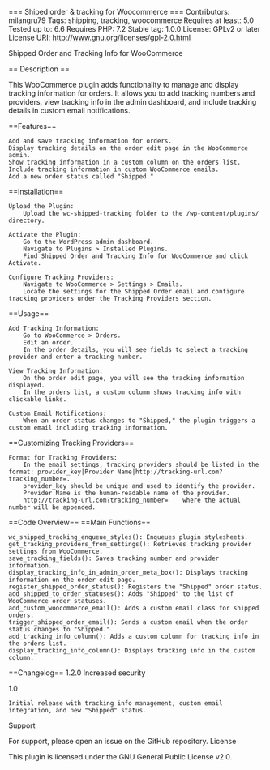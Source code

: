=== Shiped order & tracking for Woocommerce ===
Contributors: milangru79
Tags: shipping, tracking, woocommerce
Requires at least: 5.0
Tested up to: 6.6
Requires PHP: 7.2
Stable tag: 1.0.0
License: GPLv2 or later
License URI: http://www.gnu.org/licenses/gpl-2.0.html

Shipped Order and Tracking Info for WooCommerce

== Description ==

This WooCommerce plugin adds functionality to manage and display tracking information for orders. It allows you to add tracking numbers and providers, view tracking info in the admin dashboard, and include tracking details in custom email notifications.

==Features==

    Add and save tracking information for orders.
    Display tracking details on the order edit page in the WooCommerce admin.
    Show tracking information in a custom column on the orders list.
    Include tracking information in custom WooCommerce emails.
    Add a new order status called "Shipped."

==Installation==

    Upload the Plugin:
        Upload the wc-shipped-tracking folder to the /wp-content/plugins/ directory.

    Activate the Plugin:
        Go to the WordPress admin dashboard.
        Navigate to Plugins > Installed Plugins.
        Find Shipped Order and Tracking Info for WooCommerce and click Activate.

    Configure Tracking Providers:
        Navigate to WooCommerce > Settings > Emails.
        Locate the settings for the Shipped Order email and configure tracking providers under the Tracking Providers section.

==Usage==

    Add Tracking Information:
        Go to WooCommerce > Orders.
        Edit an order.
        In the order details, you will see fields to select a tracking provider and enter a tracking number.

    View Tracking Information:
        On the order edit page, you will see the tracking information displayed.
        In the orders list, a custom column shows tracking info with clickable links.

    Custom Email Notifications:
        When an order status changes to "Shipped," the plugin triggers a custom email including tracking information.

==Customizing Tracking Providers==

    Format for Tracking Providers:
        In the email settings, tracking providers should be listed in the format: provider_key|Provider Name|http://tracking-url.com?tracking_number=.
        provider_key should be unique and used to identify the provider.
        Provider Name is the human-readable name of the provider.
        http://tracking-url.com?tracking_number=    where the actual number will be appended.

==Code Overview==
==Main Functions==

    wc_shipped_tracking_enqueue_styles(): Enqueues plugin stylesheets.
    get_tracking_providers_from_settings(): Retrieves tracking provider settings from WooCommerce.
    save_tracking_fields(): Saves tracking number and provider information.
    display_tracking_info_in_admin_order_meta_box(): Displays tracking information on the order edit page.
    register_shipped_order_status(): Registers the "Shipped" order status.
    add_shipped_to_order_statuses(): Adds "Shipped" to the list of WooCommerce order statuses.
    add_custom_woocommerce_email(): Adds a custom email class for shipped orders.
    trigger_shipped_order_email(): Sends a custom email when the order status changes to "Shipped."
    add_tracking_info_column(): Adds a custom column for tracking info in the orders list.
    display_tracking_info_column(): Displays tracking info in the custom column.

==Changelog==
1.2.0
Increased security

1.0

    Initial release with tracking info management, custom email integration, and new "Shipped" status.

Support

For support, please open an issue on the GitHub repository.
License

This plugin is licensed under the GNU General Public License v2.0.
